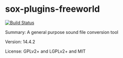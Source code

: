 # sox-plugins-freeworld

[![Build Status](https://travis-ci.org/UnitedRPMs/sox-plugins-freeworld.svg?branch=master)](https://travis-ci.org/UnitedRPMs/sox-plugins-freeworld)

Summary:        A general purpose sound file conversion tool

Version:        14.4.2

License:        GPLv2+ and LGPLv2+ and MIT
